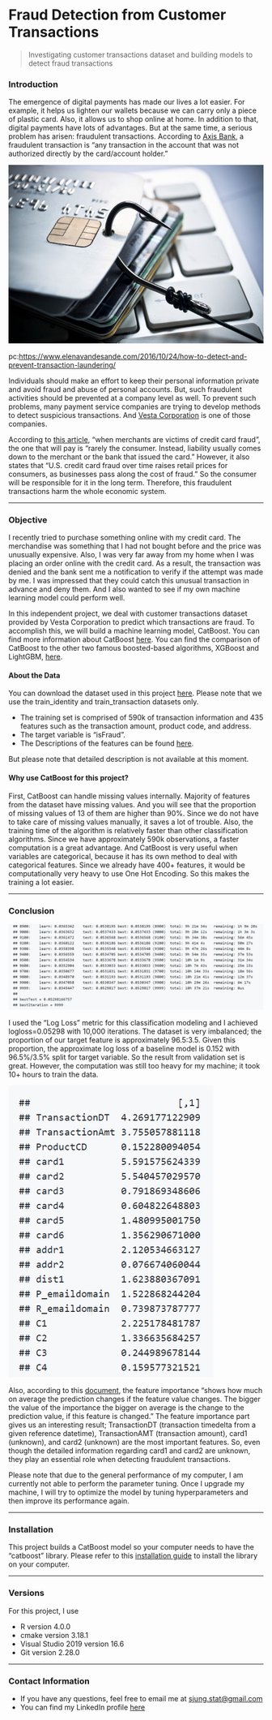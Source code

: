 Fraud Detection from Customer Transactions
================

> Investigating customer transactions dataset and building models to
> detect fraud transactions

### Introduction

The emergence of digital payments has made our lives a lot easier. For
example, it helps us lighten our wallets because we can carry only a
piece of plastic card. Also, it allows us to shop online at home. In
addition to that, digital payments have lots of advantages. But at the
same time, a serious problem has arisen: fraudulent transactions.
According to [Axis
Bank](https://application.axisbank.co.in/webforms/axis-support/sub-issues/FND-Fraud-ccdcsa-1.aspx),
a fraudulent transaction is “any transaction in the account that was not
authorized directly by the card/account holder.”

![](transactionfraud.png "Title")

pc:<https://www.elenavandesande.com/2016/10/24/how-to-detect-and-prevent-transaction-laundering/>

Individuals should make an effort to keep their personal information
private and avoid fraud and abuse of personal accounts. But, such
fraudulent activities should be prevented at a company level as well. To
prevent such problems, many payment service companies are trying to
develop methods to detect suspicious transactions. And [Vesta
Corporation](https://trustvesta.com/) is one of those companies.

According to [this
article](https://www.nerdwallet.com/article/credit-cards/merchants-victims-credit-card-fraud),
“when merchants are victims of credit card fraud”, the one that will pay
is “rarely the consumer. Instead, liability usually comes down to the
merchant or the bank that issued the card.” However, it also states that
“U.S. credit card fraud over time raises retail prices for consumers, as
businesses pass along the cost of fraud.” So the consumer will be
responsible for it in the long term. Therefore, this fraudulent
transactions harm the whole economic system.

-----

### Objective

I recently tried to purchase something online with my credit card. The
merchandise was something that I had not bought before and the price was
unusually expensive. Also, I was very far away from my home when I was
placing an order online with the credit card. As a result, the
transaction was denied and the bank sent me a notification to verify if
the attempt was made by me. I was impressed that they could catch this
unusual transaction in advance and deny them. And I also wanted to see
if my own machine learning model could perform well.

In this independent project, we deal with customer transactions dataset
provided by Vesta Corporation to predict which transactions are fraud.
To accomplish this, we will build a machine learning model, CatBoost.
You can find more information about CatBoost
[here](https://catboost.ai/). You can find the comparison of CatBoost to
the other two famous boosted-based algorithms, XGBoost and LightGBM,
[here](https://medium.com/riskified-technology/xgboost-lightgbm-or-catboost-which-boosting-algorithm-should-i-use-e7fda7bb36bc).

#### About the Data

You can download the dataset used in this project
[here](https://www.kaggle.com/c/ieee-fraud-detection/data). Please note
that we use the train\_identity and train\_transaction datasets only. 
- The training set is comprised of 590k of transaction information and 435
features such as the transaction amount, product code, and address. 
- The target variable is “isFraud”. 
- The Descriptions of the features can be found [here](https://www.kaggle.com/c/ieee-fraud-detection/discussion/101203).

But please note that detailed description is not available at this moment.

#### Why use CatBoost for this project?

First, CatBoost can handle missing values internally. Majority of
features from the dataset have missing values. And you will see that the
proportion of missing values of 13 of them are higher than 90%. Since we
do not have to take care of missing values manually, it saves a lot of
trouble. Also, the training time of the algorithm is relatively faster
than other classification algorithms. Since we have approximately 590k
observations, a faster computation is a great advantage. And CatBoost is
very useful when variables are categorical, because it has its own
method to deal with categorical features. Since we already have 400+
features, it would be computationally very heavy to use One Hot
Encoding. So this makes the training a lot easier.

-----

### Conclusion

![](CatBoost%20result.png "Title")

I used the “Log Loss” metric for this classification modeling and I
achieved logloss=0.05298 with 10,000 iterations. The dataset is very
imbalanced; the proportion of our target feature is approximately
96.5:3.5. Given this proportion, the approximate log loss of a baseline
model is 0.152 with 96.5%/3.5% split for target variable. So the result from validation set is great. However, the computation was
still too heavy for my machine; it took 10+ hours to train the data.

![](feature%20importance.png "Title")

Also, according to this
[document](https://catboost.ai/docs/concepts/fstr.html#fstr), the
feature importance “shows how much on average the prediction changes if
the feature value changes. The bigger the value of the importance the
bigger on average is the change to the prediction value, if this feature
is changed.” The feature importance part gives us an interesting result;
TransactionDT (transaction timedelta from a given reference datetime),
TransactionAMT (transaction amount), card1 (unknown), and card2
(unknown) are the most important features. So, even though the detailed
information regarding card1 and card2 are unknown, they play an
essential role when detecting fraudulent transactions.

Please note that due to the general performance of my computer, I am
currently not able to perform the parameter tuning. Once I upgrade my
machine, I will try to optimize the model by tuning hyperparameters and
then improve its performance again.

-----

### Installation

This project builds a CatBoost model so your computer needs to have the
“catboost” library. Please refer to this [installation
guide](https://catboost.ai/docs/concepts/r-installation.html) to install
the library on your computer.

-----

### Versions

For this project, I use

  - R version 4.0.0
  - cmake version 3.18.1
  - Visual Studio 2019 version 16.6
  - Git version 2.28.0

-----

### Contact Information

  - If you have any questions, feel free to email me at
    <sjung.stat@gmail.com>
  - You can find my LinkedIn profile
    [here](https://www.linkedin.com/in/sjung-stat/)
